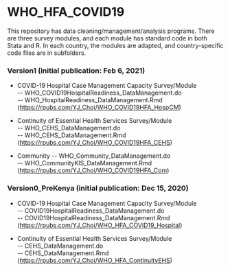 # WHO_HFA_COVID19
This repository has data cleaning/management/analysis programs. There are three survey modules, and each module has standard code in both Stata and R. In each country, the modules are adapted, and country-specific code files are in subfolders. 

### Version1 (initial publication: Feb 6, 2021) 

* COVID-19 Hospital Case Management Capacity Survey/Module   
-- WHO_COVID19HospitalReadiness_DataManagement.do   
-- WHO_HospitalReadiness_DataManagement.Rmd (https://rpubs.com/YJ_Choi/WHO_COVID19HFA_HospCM)  

* Continuity of Essential Health Services Survey/Module   
-- WHO_CEHS_DataManagement.do   
-- WHO_CEHS_DataManagement.Rmd (https://rpubs.com/YJ_Choi/WHO_COVID19HFA_CEHS)  

* Community 
-- WHO_Community_DataManagement.do   
-- WHO_CommunityKIS_DataManagement.Rmd (https://rpubs.com/YJ_Choi/WHO_COVID19HFA_Com)  

### Version0_PreKenya (initial publication: Dec 15, 2020) 

* COVID-19 Hospital Case Management Capacity Survey/Module   
-- COVID19HospitalReadiness_DataManagement.do   
-- COVID19HospitalReadiness_DataManagement.Rmd (https://rpubs.com/YJ_Choi/WHO_HFA_COVID19_Hospital)  

* Continuity of Essential Health Services Survey/Module   
-- CEHS_DataManagement.do   
-- CEHS_DataManagement.Rmd (https://rpubs.com/YJ_Choi/WHO_HFA_ContinuityEHS)  
